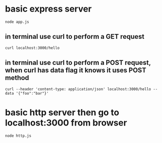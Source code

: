 # basic express server

```
node app.js
```

## in terminal use curl to perform a GET request

```
curl localhost:3000/hello
```

## in terminal use curl to perform a POST request, when curl has data flag it knows it uses POST method

```
curl --header 'content-type: application/json' localhost:3000/hello --data '{"foo":"bar"}'
```

# basic http server then go to localhost:3000 from browser
```
node http.js
```
